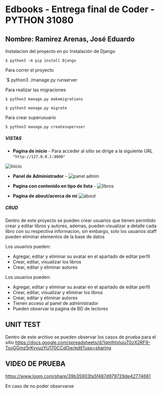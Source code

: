 # Edbooks - Entrega final de Coder - PYTHON 31080
## Nombre: Ramirez Arenas, José Eduardo 

Instalacion del proyecto en pc 
Instalación de Django

`$ python3 -m pip install Django`

Para correr el proyecto

`$ python3 ./manage.py runserver

Para realizar las migraciones

`$ python3 manage.py makemigrations`

`$ python3 manage.py migrate`

Para crear superusuario

`$ python3 manage.py createsuperuser`

##### VISTAS
- **Pagina de inicio** -
Para acceder al sitio se dirige a la siguiente URL `"http://127.0.0.1:8000"`

![Inicio](https://user-images.githubusercontent.com/106790128/180829141-4c12917c-8af7-48aa-81e8-08572aeb4bd6.PNG)

- **Panel de Administrador** -
![panel admin](https://user-images.githubusercontent.com/106790128/180830218-da9aab84-10a6-487b-889d-6cf4cef1371d.PNG)

- **Pagina con contenido en tipo de lista** -
![libros](https://user-images.githubusercontent.com/106790128/180830420-12960a6f-ef2c-4509-8f52-3f16cf47ad49.PNG)

- **Pagina de about/acerca de mi** 
![about](https://user-images.githubusercontent.com/106790128/180849182-b0da51f2-1b39-4d5e-b296-70a8dfb5fbfc.PNG)


##### CRUD
Dentro de este proyecto se pueden crear usuarios que tienen permitido crear y editar libros y autores, ademas, pueden visualizar a detalle cada libro con su respectiva informacion, sin embargo, solo los usuarios staff pueden eliminar elementos de la base de datos 

Los usuarios pueden:
- Agregar, editar y eliminar su avatar en el apartado de editar perfil
- Crear, editar, visualizar los libros
- Crear, editar y eliminar autores

Los usuarios pueden:
- Agregar, editar y eliminar su avatar en el apartado de editar perfil
- Crear, editar, visualizar y eliminar los libros
- Crear, editar y eliminar autores
- Tienen acceso al panel de administrador 
- Pueden observar la pagina de BD de lectores 


## UNIT TEST
Dentro de este archivo se pueden observar los casos de prueba para el sitio
https://docs.google.com/spreadsheets/d/1qmlhtxluiuT0zX2RF9-TsoGGmz5rKyvuzYU170CCdOw/edit?usp=sharing

## VIDEO DE PRUEBA

https://www.loom.com/share/39b35903fa5f487d979729de42774661

En caso de no poder observarse 
